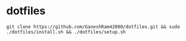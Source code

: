 # dotfiles
`git clone https://github.com/GaneshRam42000/dotfiles.git && sudo ./dotfiles/install.sh && ./dotfiles/setup.sh`
